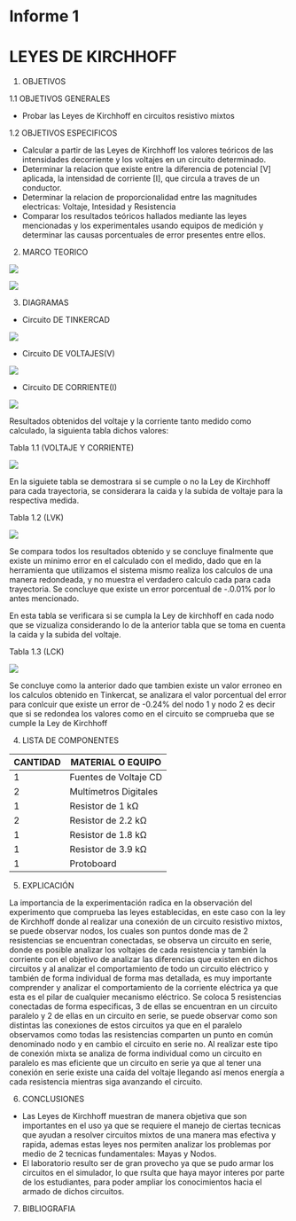 #  Informe 1 
# LEYES DE KIRCHHOFF

1. OBJETIVOS

1.1 OBJETIVOS GENERALES

* Probar las Leyes de Kirchhoff en circuitos resistivo mixtos

1.2 OBJETIVOS ESPECIFICOS

* Calcular a partir de las Leyes de Kirchhoff los valores teóricos de las intensidades decorriente y los voltajes en un circuito determinado.
* Determinar la relacion que existe entre la diferencia de potencial [V] aplicada,  la intensidad de corriente [I], que circula a traves de un conductor.
* Determinar la relacion de proporcionalidad entre las magnitudes electricas: Voltaje, Intesidad y Resistencia
* Comparar los resultados teóricos hallados mediante las leyes mencionadas y los experimentales usando equipos de medición y determinar las causas porcentuales de error presentes entre ellos.

2. MARCO TEORICO

![](https://github.com/JosueCamp2020/InformeLeyesKirchhoff/blob/main/Imagenes/LeyKir.jpg)

![](https://github.com/JosueCamp2020/InformeLeyesKirchhoff/blob/main/Imagenes/Ley%20de%20kirchhoff%20(1).jpg)

3. DIAGRAMAS

* Circuito DE TINKERCAD

![](https://github.com/JosueCamp2020/InformeLeyesKirchhoff/blob/main/Imagenes/General.png)

* Circuito DE VOLTAJES(V)

![](https://github.com/JosueCamp2020/InformeLeyesKirchhoff/blob/main/Imagenes/Voltaje.jpeg)

* Circuito DE CORRIENTE(I)

![](https://github.com/JosueCamp2020/InformeLeyesKirchhoff/blob/main/Imagenes/Amperaje.png)

Resultados obtenidos del voltaje y la corriente tanto medido como calculado, la siguienta tabla dichos valores:

Tabla 1.1 (VOLTAJE Y CORRIENTE)

![](https://github.com/JosueCamp2020/InformeLeyesKirchhoff/blob/main/Imagenes/Tabla%201.1.png)

En la siguiete tabla se demostrara si se cumple o no la Ley de Kirchhoff para cada trayectoria, se considerara la caida y la subida de voltaje para la respectiva medida.

Tabla 1.2 (LVK)

![](https://github.com/JosueCamp2020/InformeLeyesKirchhoff/blob/main/Imagenes/Tabla%201.2.png)

Se compara todos los resultados obtenido y se concluye finalmente que existe un minimo error en el calculado con el medido, dado que en la herramienta que utilizamos el sistema mismo realiza los calculos de una manera redondeada, y no muestra el verdadero calculo cada para cada trayectoria.
Se concluye que existe un error porcentual de -.0.01% por lo antes mencionado.

En esta tabla se verificara si se cumpla la Ley de kirchhoff en cada nodo que se vizualiza considerando lo de la anterior tabla que se toma en cuenta la caida y la subida del voltaje.

Tabla 1.3 (LCK)

![](https://github.com/JosueCamp2020/InformeLeyesKirchhoff/blob/main/Imagenes/Tabla%201.3.png)

Se concluye como la anterior dado que tambien existe un valor erroneo en los calculos obtenido en Tinkercat, se analizara el valor porcentual del error para conlcuir que existe un error de -0.24% del nodo 1 y nodo 2 es decir que si se redondea los valores como en el circuito se comprueba que se cumple la Ley de Kirchhoff

4. LISTA DE COMPONENTES

| CANTIDAD | MATERIAL O EQUIPO |
| ------------- | ------------- |
| 1 | Fuentes de Voltaje CD  |
| 2 | Multímetros Digitales |
| 1 | Resistor de 1 kΩ |
| 2 | Resistor de 2.2 kΩ |
| 1 | Resistor de 1.8 kΩ  |
| 1 | Resistor de 3.9 kΩ  |
| 1 | Protoboard  |

5. EXPLICACIÓN

La importancia de la experimentación radica en la observación del experimento que comprueba las leyes establecidas, en este caso con la ley de Kirchhoff donde al realizar una conexión de un circuito resistivo mixtos, se puede observar nodos, los cuales son puntos donde mas de 2 resistencias se encuentran conectadas, se observa un circuito en serie, donde es posible analizar los voltajes de cada resistencia y también la corriente con el objetivo de analizar las diferencias que existen en dichos circuitos y al analizar el comportamiento de todo un circuito eléctrico y también de forma individual de forma mas detallada, es muy importante comprender y analizar el comportamiento de la corriente eléctrica ya que esta es el pilar de cualquier mecanismo eléctrico.
Se coloca 5 resistencias conectadas de forma especificas, 3 de ellas se encuentran en un circuito paralelo y 2 de ellas en un circuito en serie, se puede observar como son distintas las conexiones de estos circuitos ya que en el paralelo observamos como todas las resistencias comparten un punto en común denominado nodo y en cambio el circuito en serie no.
Al realizar este tipo de conexión mixta se analiza de forma individual como un circuito en paralelo es mas eficiente que un circuito en serie ya que al tener una conexión en serie existe una caída del voltaje llegando así menos energía a cada resistencia mientras siga avanzando el circuito.

6. CONCLUSIONES

* Las Leyes de Kirchhoff muestran de manera objetiva que son importantes en el uso ya que se requiere el manejo de ciertas tecnicas que ayudan a resolver circuitos mixtos de una manera mas efectiva y rapida, ademas estas leyes nos permiten analizar los problemas por medio de 2 tecnicas fundamentales: Mayas y Nodos.
* El laboratorio resulto ser de gran provecho ya que se pudo armar los circuitos en el simulador, lo que rsulta que haya mayor interes por parte de los estudiantes, para poder ampliar los conocimientos hacia el armado de dichos circuitos.

7. BIBLIOGRAFIA


